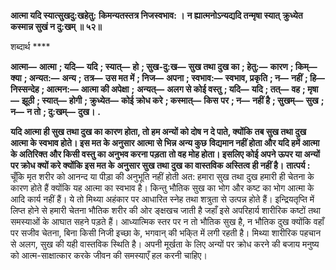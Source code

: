 **आत्मा यदि स्यात्सुखदु:खहेतु:** **किमन्यतस्तत्र निजस्वभाव: ।** **न ह्यात्मनोऽन्यद्यदि तन्मृषा स्यात्** **क्रुध्येत कस्मान्न सुखं न दु:खम् ॥ ५२॥** 

शब्दार्थ **** 

**आत्मा—** **आत्मा** **; यदि—** **यदि** **; स्यात्—** **हो** **; सुख-दु:ख—** **सुख तथा दुख का** **; हेतु:—** **कारण** **; किम्—** **क्या** **; अन्यत:—** **अन्य** **;** **तत्र—** **उस मत में** **; निज—** **अपना** **; स्वभाव:—** **स्वभाव, प्रकृति** **; न—** **नहीं** **; हि—** **निस्सन्देह** **; आत्मन:—** **आत्मा की अपेक्षा** **;** **अन्यत्—** **अलग से कोई वस्तु** **; यदि—** **यदि** **; तत्—** **वह** **; मृषा—** **झूठी** **; स्यात्—** **होगी** **; क्रुध्येत—** **कोई क्रोध करे** **; कस्मात्—** **किस** **पर** **; न—** **नहीं है** **; सुखम्—** **सुख** **; न—** **न तो** **; दु:खम्—** **दुख।** **.** 

**यदि आत्मा ही सुख तथा दुख का कारण होता, तो हम अन्यों को दोष न दे पाते, क्योंकि** **तब सुख तथा दुख आत्मा के स्वभाव होते। इस मत के अनुसार आत्मा से भिन्न अन्य कुछ** **विद्यमान नहीं होता और यदि हमें आत्मा के अतिरिक्त और किसी वस्तु का अनुभव करना पड़ता** **तो वह मोह होता। इसलिए कोई अपने ऊपर या अन्यों पर क्रोध क्यों करे क्योंकि इस मत के** **अनुसार सुख तथा दुख का वास्तविक अस्तित्व ही नहीं है।** **तात्पर्य :** चूँकि मृत शरीर को आनन्द या पीड़ा की अनुभूति नहीं होती अत: हमारा सुख तथा दुख हमारी ही चेतना के कारण होते हैं क्योंकि यह आत्मा का स्वभाव है। किन्तु भौतिक सुख का भोग और कष्ट का भोग आत्मा के आदि कार्य नहीं हैं। ये तो मिथ्या अहंकार पर आधारित स्नेह तथा शत्रुता से उत्पन्न होते हैं। इन्द्रियतृप्ति में लिप्त होने से हमारी चेतना भौतिक शरीर की ओर ङ्क्षखच जाती है जहाँ इसे अपरिहार्य शारीरिक कष्टों तथा समस्याओं के आघात सहने पड़ते हैं। आध्यात्मिक स्तर पर न तो भौतिक सुख है, न भौतिक दुख क्योंकि वहाँ पर सजीव चेतना, बिना किसी निजी इच्छा के, भगवान् की भकि्त में लगी रहती है। मिथ्या शारीरिक पहचान से अलग, सुख की यही वास्तविक स्थिति है। अपनी मूर्खता के लिए अन्यों पर क्रोध करने की बजाय मनुष्य को आत्म-साक्षात्कार करके जीवन की समस्याएँ हल करनी चाहिए।  